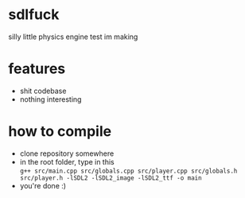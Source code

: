 # sdlfuck
silly little physics engine test im making

# features
- shit codebase
- nothing interesting

# how to compile
- clone repository somewhere
- in the root folder, type in this  
```g++ src/main.cpp src/globals.cpp src/player.cpp src/globals.h src/player.h -lSDL2 -lSDL2_image -lSDL2_ttf -o main```
- you're done :)

